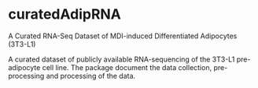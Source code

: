 # curatedAdipRNA

A Curated RNA-Seq Dataset of MDI-induced Differentiated Adipocytes (3T3-L1)

A curated dataset of publicly available RNA-sequencing of the 3T3-L1 pre-adipocyte cell line. The package document the data collection, pre-processing and processing of the data.
